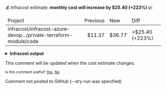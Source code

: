 
💰 Infracost estimate: **monthly cost will increase by $25.40 (+223%) 📈**
<table>
  <thead>
    <td>Project</td>
    <td>Previous</td>
    <td>New</td>
    <td>Diff</td>
  </thead>
  <tbody>
    <tr>
      <td>infracost/infracost-azure-devop.../private-terraform-module/code</td>
      <td align="right">$11.37</td>
      <td align="right">$36.77</td>
      <td>+$25.40 (+223%)</td>
    </tr>
  </tbody>
</table>

<details>
<summary><strong>Infracost output</strong></summary>

```
Project: infracost/infracost-azure-devops/examples/private-terraform-module/code

~ module.ec2_cluster.aws_instance.this[0]
  +$25.40 ($11.37 → $36.77)

    ~ Instance usage (Linux/UNIX, on-demand, t2.micro → t2.medium)
      +$25.40 ($8.47 → $33.87)

Monthly cost change for infracost/infracost-azure-devops/examples/private-terraform-module/code
Amount:  +$25.40 ($11.37 → $36.77)
Percent: +223%

──────────────────────────────────
Key: ~ changed, + added, - removed

1 cloud resource was detected:
∙ 1 was estimated, it includes usage-based costs, see https://infracost.io/usage-file
```
</details>

This comment will be updated when the cost estimate changes.

<sub>
  Is this comment useful? <a href="https://www.infracost.io/feedback/submit/?value=yes" rel="noopener noreferrer" target="_blank">Yes</a>, <a href="https://www.infracost.io/feedback/submit/?value=no" rel="noopener noreferrer" target="_blank">No</a>
</sub>

Comment not posted to GitHub (--dry-run was specified)
